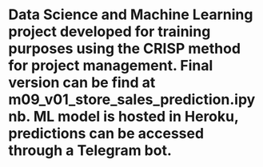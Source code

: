 # Data Science and Machine Learning project developed for training purposes using the CRISP method for project management. Final version can be find at m09_v01_store_sales_prediction.ipynb. ML model is hosted in Heroku, predictions can be accessed through a Telegram bot.
